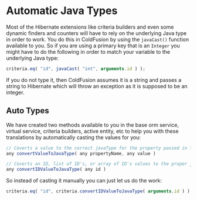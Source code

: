 # Automatic Java Types

Most of the Hibernate extensions like criteria builders and even some dynamic finders and counters will have to rely on the underlying Java type in order to work. You do this in ColdFusion by using the `javaCast()` function available to you. So if you are using a primary key that is an `Integer` you might have to do the following in order to match your variable to the underlying Java type:

```javascript
criteria.eq( "id", javaCast( "int", arguments.id ) );
```

If you do not type it, then ColdFusion assumes it is a string and passes a string to Hibernate which will throw an exception as it is supposed to be an integer.

## Auto Types

We have created two methods available to you in the base orm service, virtual service, criteria builders, active entity, etc to help you with these translations by automatically casting the values for you:

```javascript
// Coverts a value to the correct javaType for the property passed in The method returns the value in the proper Java Type
any convertValueToJavaType( any propertyName, any value )

// Coverts an ID, list of ID's, or array of ID's values to the proper java type The method returns a coverted array of ID's
any convertIDValueToJavaType( any id )
```

So instead of casting it manually you can just let us do the work:

```javascript
criteria.eq( "id", criteria.convertIDValueToJavaType( arguments.id ) );
```

